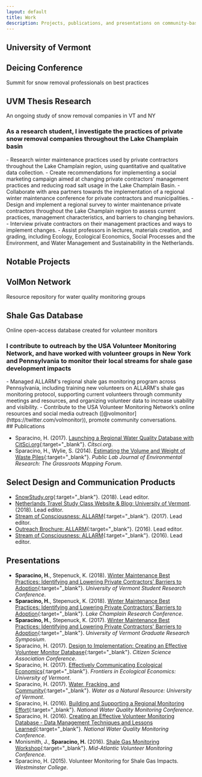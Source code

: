```yaml
---
layout: default
title: Work
description: Projects, publications, and presentations on community-based science, water quality, and science communication
---
```

## University of Vermont

<div class="card" id="card-deicing-conference" style="cursor: pointer;" onClick="window.location='/deicing-conference.html';">
    <div class="card-container">
    <h2>Deicing Conference</h2>
    <p>Summit for snow removal professionals on best practices</p>
      </div>
</div>
<div class="card" id="card-thesis" style="cursor: pointer;" onClick="window.location='/thesis.html';">
    <div class="card-container">
    <h2>UVM Thesis Research</h2>
    <p>An ongoing study of snow removal companies in VT and NY</p>
  </div>
</div>
<h3 class="featured-text">As a research student, I investigate the practices of private snow removal companies throughout the Lake Champlain basin</h3>
- Research winter maintenance practices used by private contractors throughout the Lake Champlain region, using quantitative and qualitative data collection.
- Create recommendations for implementing a social marketing campaign aimed at changing private contractors' management practices and reducing road salt usage in the Lake Champlain Basin.
- Collaborate with area partners towards the implementation of a regional winter maintenance conference for private contractors and municipalities.
- Design and implement a regional survey to winter maintenance private contractors throughout the Lake Champlain region to assess current practices, management characteristics, and barriers to changing behaviors.
- Interview private contractors on their management practices and ways to implement changes.
- Assist professors in lectures, materials creation, and grading, including Ecology, Ecological Economics, Social Processes and the Environment, and Water Management and Sustainability in the Netherlands.
<div class="line-break"></div>

## Notable Projects

<div class="card" id="card-volmon" style="cursor: pointer;" onClick="window.location='/volmon.html';">
    <div class="card-container">
    <h2>VolMon Network</h2>
    <p>Resource repository for water quality monitoring groups</p>
      </div>
</div>
<div class="card" id="card-allarmwater" style="cursor: pointer;" onClick="window.location='/shale-gas.html';">
    <div class="card-container">
    <h2>Shale Gas Database</h2>
    <p>Online open-access database created for volunteer monitors</p>
     </div>
</div>
<h3 class="featured-text">I contribute to outreach by the USA Volunteer Monitoring Network, and have worked with volunteer groups in New York and Pennsylvania to monitor their local streams for shale gase development impacts</h3>
- Managed ALLARM's regional shale gas monitoring program across Pennsylvania, including training new volunteers on ALLARM's shale gas monitoring protocol, supporting current volunteers through community meetings and resources, and organizing volunteer data to increase usability and visibility.
- Contribute to the USA Volunteer Monitoring Network’s online resources and social media outreach ([@volmonitor](https://twitter.com/volmonitor)), promote community conversations.
<div class="line-break"></div>
## Publications

- Sparacino, H. (2017). [Launching a Regional Water Quality Database with CitSci.org](https://www.citsci.org/CWIS438/Websites/CitSci/BlogPost.php?ID=797){:target="_blank"}. *Citsci.org*.
- Sparacino, H., Wylie, S. (2014). [Estimating the Volume and Weight of Waste Piles](https://i.publiclab.org/system/images/photos/000/006/719/original/GM_Forum_20140909_Estimating_Trash_Piles.pdf){:target="_blank"}. *Public Lab Journal of Environmental Research: The Grassroots Mapping Forum*.

## Select Design and Communication Products

- [SnowStudy.org](https://snowstudy.org){:target="_blank"}. (2018). Lead editor.
- [Netherlands Travel Study Class Website & Blog: University of Vermont](/netherlands.html). (2018). Lead editor.
- [Stream of Consciousness: ALLARM](https://scholar.dickinson.edu/cgi/viewcontent.cgi?article=1047&context=stream_of_consciousness){:target="_blank"}. (2017). Lead editor.
- [Outreach Brochure: ALLARM](https://indd.adobe.com/view/9d0449b4-4428-4204-aaf4-e6faabf037d3){:target="_blank"}. (2016). Lead editor.
- [Stream of Consciousness: ALLARM](http://scholar.dickinson.edu/cgi/viewcontent.cgi?article=1001&amp;context=stream_of_consciousness){:target="_blank"}. (2016). Lead editor.

## Presentations

- **Sparacino, H.**, Stepenuck, K. (2018). [Winter Maintenance Best Practices: Identifying and Lowering Private Contractors' Barriers to Adoption](https://www.uvm.edu/sites/default/files/media/Final_2018_Program.pdf#page=6){:target="_blank"}. *University of Vermont Student Research Conference*.
- **Sparacino, H.**, Stepenuck, K. (2018). [Winter Maintenance Best Practices: Identifying and Lowering Private Contractors' Barriers to Adoption](http://www.lcbp.org/water-environment/data-monitoring/lake-champlain-research-conference/){:target="_blank"}. *Lake Champlain Research Conference*.
- **Sparacino, H.**, Stepenuck, K. (2017). [Winter Maintenance Best Practices: Identifying and Lowering Private Contractors' Barriers to Adoption](https://www.youtube.com/watch?v=F_WgywbjZYY){:target="_blank"}. *University of Vermont Graduate Research Symposium*.
- Sparacino, H. (2017). [Design to Implementation: Creating an Effective Volunteer Monitor Database](https://osf.io/hj7rp/){:target="_blank"}. *Citizen Science Association Conference*.
- Sparacino, H. (2017). [Effectively Communicating Ecological Economics](http://www.uvm.edu/~jdericks/Conference-EE_Frontiers-3May17.pdf){:target="_blank"}. *Frontiers in Ecological Economics: University of Vermont*.
- Sparacino, H. (2017). [Water, Fracking, and Community](https://drive.google.com/file/d/0BxXFDCUd9xxTc0VYX1cxYUpyeE0/view?usp=sharing){:target="_blank"}. *Water as a Natural Resource: University of Vermont*.
- Sparacino, H. (2016). [Building and Supporting a Regional Monitoring Effort](https://drive.google.com/file/d/0BxXFDCUd9xxTWmVWZXRidElNa0E/view?usp=sharing){:target="_blank"}. *National Water Quality Monitoring Conference*.
- Sparacino, H. (2016). [Creating an Effective Volunteer Monitoring Database - Data Management Techniques and Lessons Learned](https://drive.google.com/file/d/0BxXFDCUd9xxTNGlKek1KbWlWOWM/view?usp=sharing){:target="_blank"}. *National Water Quality Monitoring Conference*.
- Monismith, J., **Sparacino, H.** (2016). [Shale Gas Monitoring Workshop](https://vcwq.files.wordpress.com/2015/08/holden-sparacino-allarm-shale-gas-presentation.pdf){:target="_blank"}. *Mid-Atlantic Volunteer Monitoring Conference*.
- Sparacino, H. (2015). Volunteer Monitoring for Shale Gas Impacts. *Westminster College*.